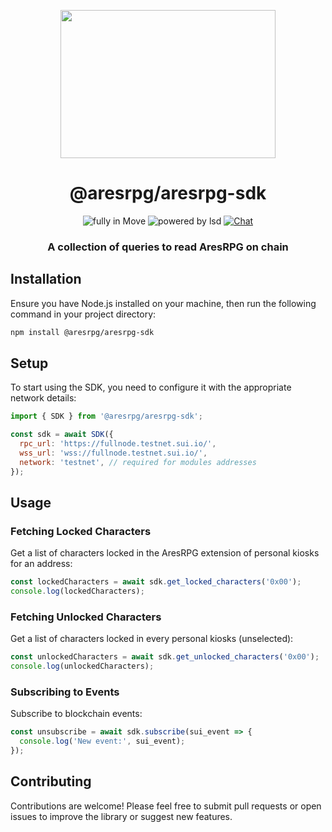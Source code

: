 <p align=center>
  <img src="https://user-images.githubusercontent.com/11330271/208825167-77d7bc78-17d0-4f33-ad35-d108b6fac730.gif" height="237px" width="344"/>
</p>
<h1 align=center>@aresrpg/aresrpg-sdk</h1>
<p align=center>
  <img src="https://img.shields.io/badge/Made%20with-Move-blue?style=for-the-badge" alt="fully in Move"/>
  <img src="https://img.shields.io/badge/Powered%20By-Dark%20Magic-blueviolet?style=for-the-badge" alt="powered by lsd"/>
  <a href="https://discord.gg/aresrpg">
    <img src="https://img.shields.io/discord/265104803531587584.svg?logo=discord&style=for-the-badge" alt="Chat"/>
  </a>
</p>
<h3 align=center>A collection of queries to read AresRPG on chain</h3>

## Installation

Ensure you have Node.js installed on your machine, then run the following command in your project directory:

```bash
npm install @aresrpg/aresrpg-sdk
```

## Setup

To start using the SDK, you need to configure it with the appropriate network details:

```javascript
import { SDK } from '@aresrpg/aresrpg-sdk';

const sdk = await SDK({
  rpc_url: 'https://fullnode.testnet.sui.io/',
  wss_url: 'wss://fullnode.testnet.sui.io/',
  network: 'testnet', // required for modules addresses
});
```

## Usage

### Fetching Locked Characters

Get a list of characters locked in the AresRPG extension of personal kiosks for an address:

```javascript
const lockedCharacters = await sdk.get_locked_characters('0x00');
console.log(lockedCharacters);
```

### Fetching Unlocked Characters

Get a list of characters locked in every personal kiosks (unselected):

```javascript
const unlockedCharacters = await sdk.get_unlocked_characters('0x00');
console.log(unlockedCharacters);
```

### Subscribing to Events

Subscribe to blockchain events:

```javascript
const unsubscribe = await sdk.subscribe(sui_event => {
  console.log('New event:', sui_event);
});
```

## Contributing

Contributions are welcome! Please feel free to submit pull requests or open issues to improve the library or suggest new features.

